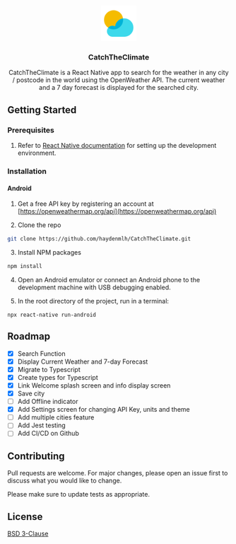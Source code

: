 <div align="center">
  <a href="https://github.com/othneildrew/Best-README-Template">
    <img src="src/assets/icon.png" alt="Logo" width="80" height="80">
  </a>

  <h3 align="center">CatchTheClimate</h3>

  <p align="center">
    CatchTheClimate is a React Native app to search for the weather in any city / postcode in the world using the OpenWeather API. The current weather and a 7 day forecast is displayed for the searched city.
    <br />
  </p>
</div>

## Getting Started

### Prerequisites

1. Refer to [React Native documentation](https://reactnative.dev/docs/environment-setup) for setting up the development environment.


### Installation

#### Android

1. Get a free API key by registering an account at [https://openweathermap.org/api](https://openweathermap.org/api)

2. Clone the repo
  ```sh
  git clone https://github.com/haydenmlh/CatchTheClimate.git
  ```

3. Install NPM packages
  ```sh
  npm install
  ```

4. Open an Android emulator or connect an Android phone to the development machine with USB debugging enabled.

5. In the root directory of the project, run in a terminal:

  ```
  npx react-native run-android
  ```

## Roadmap

- [x] Search Function
- [x] Display Current Weather and 7-day Forecast
- [x] Migrate to Typescript
- [x] Create types for Typescript
- [x] Link Welcome splash screen and info display screen
- [x] Save city
- [ ] Add Offline indicator
- [x] Add Settings screen for changing API Key, units and theme
- [ ] Add multiple cities feature
- [ ] Add Jest testing
- [ ] Add CI/CD on Github

## Contributing
Pull requests are welcome. For major changes, please open an issue first to discuss what you would like to change.

Please make sure to update tests as appropriate.

## License
[BSD 3-Clause](https://choosealicense.com/licenses/bsd-3-clause/)
